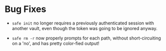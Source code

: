 # Bug Fixes

- `safe init` no longer requires a previously authenticated
  session with another vault, even though the token was going to
  be ignored anyway.

- `safe rm -r` now properly prompts for each path, without
  short-circuiting on a 'no', and has pretty color-fied output!
